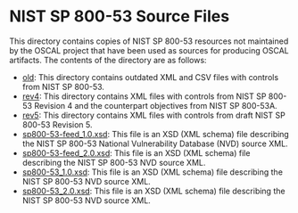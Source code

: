 # NIST SP 800-53 Source Files

This directory contains copies of NIST SP 800-53 resources not maintained by the OSCAL project that have been used as sources for producing OSCAL artifacts. The contents of the directory are as follows:

* [old](old): This directory contains outdated XML and CSV files with controls from NIST SP 800-53.
* [rev4](rev4): This directory contains XML files with controls from NIST SP 800-53 Revision 4 and the counterpart objectives from NIST SP 800-53A.
* [rev5](rev5): This directory contains XML files with controls from draft NIST SP 800-53 Revision 5.
* [sp800-53-feed_1.0.xsd](sp800-53-feed_1.0.xsd): This file is an XSD (XML schema) file describing the NIST SP 800-53 National Vulnerability Database (NVD) source XML.
* [sp800-53-feed_2.0.xsd](sp800-53-feed_2.0.xsd): This file is an XSD (XML schema) file describing the NIST SP 800-53 NVD source XML.
* [sp800-53_1.0.xsd](sp800-53_1.0.xsd): This file is an XSD (XML schema) file describing the NIST SP 800-53 NVD source XML.
* [sp800-53_2.0.xsd](sp800-53_2.0.xsd): This file is an XSD (XML schema) file describing the NIST SP 800-53 NVD source XML.
